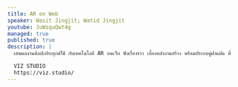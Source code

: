 ```yaml
---
title: AR on Web
speaker: Wasit Jingjit; Watid Jingjit
youtube: JuWzquQwt4g
managed: true
published: true
description: |
  เสพผลงานศิลปะประยุกต์ใช้ กับเทคโนโลยี AR บนเว็บ ฟังเรื่องราว เบื้องหลังงานสร้าง พร้อมประกบคู่ฝาแฝด ที่จะมาตีกันบนเวที

  VIZ STUDIO
  https://viz.studio/
---
```

